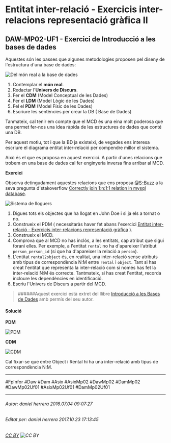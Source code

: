 # Entitat inter-relació - Exercicis inter-relacions representació gràfica II
## DAW-MP02-UF1 - Exercici de Introducció a les bases de dades
Aquestes són les passes que algunes metodologies proposen pel diseny de l'estructura d'una base de dades:

![Del món real a la base de dades](http://i.imgur.com/kWhaeYO.png)

1. Contemplar el **món real**.
1. Redactar l'**Univers de Discurs**.
1. Fer el **CDM** (Model Conceptual de les Dades)
1. Fer el **LDM** (Model Lògic de les Dades)
1. Fel el **PDM** (Model Físic de les Dades)
1. Escriure les sentències per crear la DB ( Base de Dades)

Tanmateix, cal tenir em compte que el MCD és una eina molt poderosa que ens permet fer-nos una idea ràpida de les estructures de dades que conté una DB.

Per aquest motiu, tot i que la BD ja existeixi, de vegades ens interesa escriure el diagrama entitat inter-relació per compendre millor el sistema.

Això és el que es proposa en aquest exercici. A partir d'unes relacions que trobem en una base de dades cal fer enginyeria inversa fins arribar al MCD. 

**Exercici**

Observa detingudament aquestes relacions que ens proposa [@S-Buzz](http://stackoverflow.com/users/501636/s-buzz) a la seva pregunta d'stakoverflow [Correctly join 1:n:1:1 relation in mysql database](http://stackoverflow.com/questions/38137961/correctly-join-1n11-relation-in-mysql-database/38138213#38138213).

![Sistema de lloguers](http://i.imgur.com/F0fs50T.png)

1. Digues tots els objectes que ha llogat en John Doe i si ja els a tornat o no.
1. Construeix el PDM ( necessitaràs haver fet abans l'exercici [Entitat inter-relació - Exercicis inter-relacions representació gràfica](/DAW/DAW-MP02/DAW-MP02-UF1/entitat-inter-relacio-exercicis-inter-relacions-representacio-grafica/readme.md) ). 
2. Construeix el MCD. 
3. Comprova que al MCD no has inclòs, a les entitats, cap atribut que sigui forani elles. Per exemple, a l'entitat `rental` no ha d'apareixer l'atribut `person_person_id` (sí que ha d'apareixer la relació a `person`). 
4. L'entitat `rental2object` és, en realitat, una inter-relació sense atributs amb tipus de correspondència N:M entre `rental` i `object`. Tant si has creat l'entitat que representa la inter-relació com si només has fet la inter-relació N:M és correcte. Tantmateix, si has creat l'entitat, recorda incloure les dependències en identificació.
5. Escriu l'Univers de Discurs a partir del MCD.




>
>######Aquest exercici està extret del llibre [Introducció a les Bases de Dades](https://www.amazon.es/Introducci%C3%B3-Bases-Dades-asix-MP02-UF1/dp/153735096X) amb permís del seu autor.
>


#### Solució

**PDM**

![PDM](http://i.imgur.com/5wqqq6p.png)

**CDM**

![CDM](http://i.imgur.com/wpto7Zx.png)

Cal fixar-se que entre Object i Rental hi ha una inter-relació amb tipus de correspondència N:M.

---

#FpInfor #Daw #Dam #Asix #AsixMp02 #DawMp02 #DamMp02 #DawMp02Uf01 #AsixMp02Uf01 #DamMp02Uf01

---

###### Autor: daniel herrera 2016.07.04 09:07:27
###### Editat per: daniel herrera 2017.10.23 17:13:45
###### [CC BY](https://creativecommons.org/licenses/by/4.0/) ![CC BY](https://licensebuttons.net/l/by/3.0/80x15.png)
